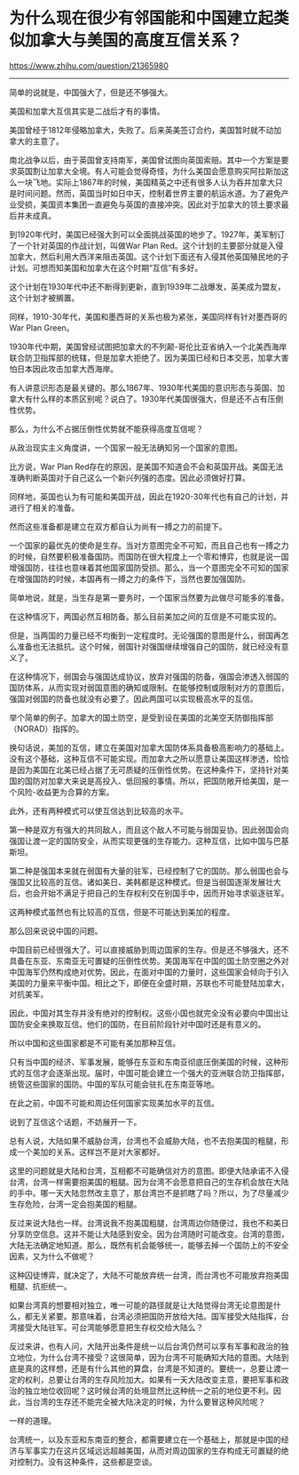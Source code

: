 # 为什么现在很少有邻国能和中国建立起类似加拿大与美国的高度互信关系？
https://www.zhihu.com/question/21365980


***************************************************

简单的说就是，中国强大了，但是还不够强大。 

美国和加拿大互信其实是二战后才有的事情。 

美国曾经于1812年侵略加拿大，失败了。后来英美签订合约，美国暂时就不动加拿大的主意了。 

南北战争以后，由于英国曾支持南军，美国曾试图向英国索赔。其中一个方案是要求英国割让加拿大全境。有人可能会觉得奇怪，为什么美国会愿意购买阿拉斯加这么一块飞地。实际上1867年的时候，美国精英之中还有很多人认为吞并加拿大只是时间问题。然而，英国当时如日中天，控制着世界主要的航运水道。为了避免产业受损，美国资本集团一直避免与英国的直接冲突。因此对于加拿大的领土要求最后并未成真。 

到1920年代时，美国已经强大到可以全面挑战英国的地步了。1927年，美军制订了一个针对英国的作战计划，叫做War Plan Red。这个计划的主要部分就是入侵加拿大，然后利用大西洋来阻击英国。这个计划下面还有入侵其他英国殖民地的子计划。可想而知美国和加拿大在这个时期“互信”有多好。 

这个计划在1930年代中还不断得到更新，直到1939年二战爆发，英美成为盟友，这个计划才被搁置。 

同样，1910-30年代，美国和墨西哥的关系也极为紧张，美国同样有针对墨西哥的War Plan Green。

1930年代中期，美国曾经试图把加拿大的不列颠-哥伦比亚省纳入一个北美西海岸联合防卫指挥部的统辖，但是加拿大拒绝了。因为美国已经和日本交恶，加拿大害怕日本因此攻击加拿大西海岸。 

有人讲意识形态是最关键的。那么1867年、1930年代美国的意识形态与英国、加拿大有什么样的本质区别呢？说白了。1930年代美国很强大，但是还不占有压倒性优势。 

那么，为什么不占据压倒性优势就不能获得高度互信呢？ 

从政治现实主义角度讲，一个国家一般无法确知另一个国家的意图。 

比方说，War Plan Red存在的原因，是美国不知道会不会和英国开战。美国无法准确判断英国对于自己这么一个新兴列强的态度。因此必须做好打算。 

同样地，英国也认为有可能和美国开战，因此在1920-30年代也有自己的计划，并进行了相关的准备。 

然而这些准备都是建立在双方都自认为尚有一搏之力的前提下。 

一个国家的最优先的使命是生存。当对方意图完全不可知，而且自己也有一搏之力的时候，自然要积极准备国防。而国防在很大程度上一个零和博弈，也就是说一国增强国防，往往也意味着其他国家国防受损。那么，当一个意图完全不可知的国家在增强国防的时候，本国再有一搏之力的条件下，当然也要加强国防。 

简单地说，就是，当生存是第一要务时，一个国家当然要为此做尽可能多的准备。 

在这种情况下，两国必然互相防备。那么目前美加之间的互信是不可能实现的。 

但是，当两国的力量已经不均衡到一定程度时。无论强国的意图是什么，弱国再怎么准备也无法抵抗。这个时候，弱国针对强国继续增强自己的国防，就已经没有意义了。 

在这种情况下，弱国会与强国达成协议，放弃对强国的防备，强国会渗透入弱国的国防体系，从而实现对弱国意图的确知或限制。在能够控制或限制对方的意图后，强国对弱国的防备也就没有必要了。因此两国可以实现极高水平的互信。 

举个简单的例子。加拿大的国土防空，是受到设在美国的北美空天防御指挥部（NORAD）指挥的。 

换句话说，美加的互信，建立在美国对加拿大国防体系具备极高影响力的基础上。没有这个基础，这种互信不可能实现。而加拿大之所以愿意让美国这样渗透，恰恰是因为美国在北美已经占据了无可质疑的压倒性优势。在这种条件下，坚持针对美国的国防对加拿大来说是高投入、低回报的事情。所以，把国防敞开给美国，是一个风险-收益更为合算的方案。 

此外，还有两种模式可以使互信达到比较高的水平。 

第一种是双方有强大的共同敌人，而且这个敌人不可能与弱国妥协。因此弱国会向强国让渡一定的国防安全，从而实现更强的生存能力。这种互信，比如中国与巴基斯坦。 

第二种是强国本来就在弱国有大量的驻军，已经控制了它的国防。那么弱国也会与强国又比较高的互信。诸如美日、美韩都是这种模式。但是当弱国逐渐发展壮大后，也会开始不满足于把自己的生存权利交在别国手中，因而开始寻求驱逐驻军。 

这两种模式虽然也有比较高的互信，但是不可能达到美加的程度。 


那么回来说说中国的问题。 

中国目前已经很强大了。可以直接威胁到周边国家的生存。但是还不够强大，还不具备在东亚、东南亚无可置疑的压倒性优势。美国海军在中国的国土防空圈之外对中国海军仍然构成绝对优势。因此，在面对中国的力量时，这些国家会倾向于引入美国的力量来平衡中国。相比之下，即便在全盛时期，苏联也不可能登陆加拿大，对抗美军。 

因此，中国对其生存并没有绝对的控制权。这些小国也就完全没有必要向中国出让国防安全来换取互信。他们的国防，在目前阶段针对中国时还是有意义的。 

所以中国和这些国家都是不可能有美加那种互信。 

只有当中国的经济、军事发展，能够在东亚和东南亚彻底压倒美国的时候，这种形式的互信才会逐渐出现。届时，中国可能会建立一个强大的亚洲联合防卫指挥部，统管这些国家的国防。中国的军队可能会驻扎在东南亚等地。 

在此之前，中国不可能和周边任何国家实现美加水平的互信。 

 

说到了互信这个话题，不妨展开一下。 

总有人说，大陆如果不威胁台湾，台湾也不会威胁大陆，也不去抱美国的粗腿，形成一个美加的关系。这样岂不是对大家都好。 

这里的问题就是大陆和台湾，互相都不可能确信对方的意图。即便大陆承诺不入侵台湾，台湾一样需要抱美国的粗腿。因为台湾不会愿意把自己的生存机会放在大陆的手中。哪一天大陆忽然改主意了，那台湾岂不是抓瞎了吗？所以，为了尽量减少生存危险，台湾一定会抱美国的粗腿。 

反过来说大陆也一样。台湾说我不抱美国粗腿，台湾周边你随便过，我也不和美日分享防空信息。这并不能让大陆感到安全。因为台湾随时可能改变。台湾的意图，大陆无法确定地知道。那么，既然有机会能够统一，能够去掉一个国防上的不安全因素，又为什么不做呢？ 

这种囚徒博弈，就决定了，大陆不可能放弃统一台湾，而台湾也不可能放弃抱美国粗腿、抗拒统一。 

如果台湾真的想要相对独立，唯一可能的路径就是让大陆觉得台湾无论意图是什么，都无关紧要。那意味着，台湾必须把国防开放给大陆。国军接受大陆指挥，台湾接受大陆驻军。可台湾能够愿意把生存权交给大陆么？ 

反过来讲，也有人问，大陆开出条件是统一以后台湾仍然可以享有军事和政治的独立地位，为什么台湾不接受？这很简单，因为台湾不可能确知大陆的意图。大陆到底是真的这样想，还是有什么其他的算盘，台湾是不知道的。要统一，总要让渡一定的权利，总要让台湾的生存风险加大。如果有一天大陆改变主意，要把军事和政治的独立地位收回呢？这时候台湾的处境显然比这种统一之前的地位更不利。因此，当台湾的生存还不能完全被大陆决定的时候，为什么要冒这种风险呢？ 

一样的道理。 

台湾统一，以及东亚和东南亚的整合，都需要建立在一个基础上，那就是中国的经济与军事实力在这片区域远远超越美国，从而对周边国家的生存构成无可置疑的绝对控制力。没有这种条件，这些都是空谈。

